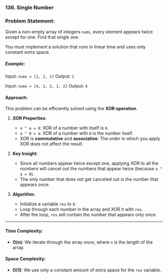 ### 136. Single Number

### Problem Statement:

Given a non-empty array of integers `nums`, every element appears twice except for one. Find that single one.

You must implement a solution that runs in linear time and uses only constant extra space.

##### Example:

Input:
`nums = [2, 2, 1]`
Output:
`1`

Input:
`nums = [4, 1, 2, 1, 2]`
Output:
`4`

#### Approach:

This problem can be efficiently solved using the **XOR operation**.

1. **XOR Properties**:
   - `a ^ a = 0`: XOR of a number with itself is `0`.
   - `a ^ 0 = a`: XOR of a number with `0` is the number itself.
   - XOR is **commutative** and **associative**: The order in which you apply XOR does not affect the result.

2. **Key Insight**:
   - Since all numbers appear twice except one, applying XOR to all the numbers will cancel out the numbers that appear twice (because `a ^ a = 0`).
   - The only number that does not get canceled out is the number that appears once.

3. **Algorithm**:
   - Initialize a variable `res` to `0`.
   - Loop through each number in the array and XOR it with `res`.
   - After the loop, `res` will contain the number that appears only once.

---

#### Time Complexity:
- **O(n)**: We iterate through the array once, where `n` is the length of the array.

#### Space Complexity:
- **O(1)**: We use only a constant amount of extra space for the `res` variable.
